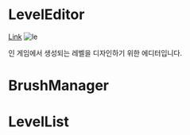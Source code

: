 # LevelEditor
[Link]()
![le](https://user-images.githubusercontent.com/36800639/152982460-1968d615-c123-4f23-b487-5e6d56719a92.PNG)

인 게임에서 생성되는 레벨을 디자인하기 위한 에디터입니다.

# BrushManager

# LevelList
